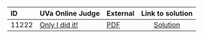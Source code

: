 | ID | UVa Online Judge | External | Link to solution |
|:---|:---|:---|:---:|
| 11222 | [Only I did it!](https://onlinejudge.org/index.php?option=com_onlinejudge&Itemid=8&category=24&page=show_problem&problem=2163) | [PDF](https://onlinejudge.org/external/112/11222.pdf) | [Solution](https%3A//github.com/versenyi98/programming-contests/tree/master/UVa%20Online%20Judge/11222%2520-%2520Only%2520I%2520did%2520it%2521)|
